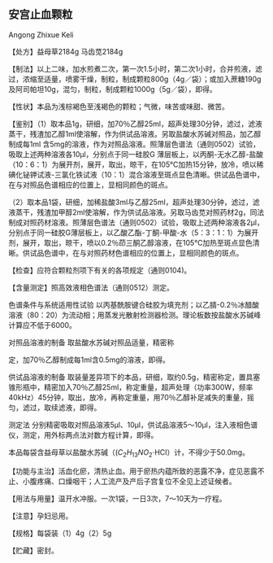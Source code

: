 ## 安宫止血颗粒

Angong Zhixue Keli

【处方】益母草2184g 马齿苋2184g

【制法】以上二味，加水煎煮二次，第一次1.5小时，第二次1小时，合并煎液，滤过，浓缩至适量，喷雾干燥，制粒，制成颗粒800g（4g／袋）；或加入蔗糖190g及阿司帕坦10g，混匀，制粒，制成颗粒1000g（5g／袋），即得。

【性状】本品为浅棕褐色至浅褐色的颗粒；气微，味苦或味甜、微苦。

【鉴别】（1）取本品1g，研细，加70％乙醇25ml，超声处理30分钟，滤过，滤液蒸干，残渣加乙醇1ml使溶解，作为供试品溶液。另取盐酸水苏碱对照品，加乙醇制成每1ml 含5mg的溶液，作为对照品溶液。照薄层色谱法（通则0502）试验，吸取上述两种溶液各10μl，分别点于同一硅胶G 薄层板上，以丙酮-无水乙醇-盐酸（10：6：1）为展开剂，展开，取出，晾干，在105℃加热15分钟，放冷，喷以稀碘化铋钾试液-三氯化铁试液（10：1）混合溶液至斑点显色清晰。供试品色谱中，在与对照品色谱相应的位置上，显相同颜色的斑点。

（2）取本品1袋，研细，加稀盐酸3ml与乙醇25ml，超声处理30分钟，滤过，滤液蒸干，残渣加甲醇2ml使溶解，作为供试品溶液。另取马齿苋对照药材2g，同法制成对照药材溶液。照薄层色谱法（通则0502）试验，吸取上述两种溶液各2μl，分别点于同一硅胶G薄层板上，以乙酸乙酯-丁酮-甲酸-水（5：3：1：1）为展开剂，展开，取出，晾干，喷以0.2％茚三酮乙醇溶液，在105℃加热至斑点显色清晰。供试品色谱中，在与对照药材色谱相应的位置上，显相同颜色的斑点。

【检查】应符合颗粒剂项下有关的各项规定（通则0104)。

【含量测定】照高效液相色谱法（通则0512）测定。

色谱条件与系统适用性试验 以丙基酰胺键合硅胶为填充剂；以乙腈-0.2％冰醋酸溶液（80：20）为流动相；用蒸发光散射检测器检测。理论板数按盐酸水苏碱峰计算应不低于6000。

对照品溶液的制备 取盐酸水苏碱对照品适量，精密称

定，加70％乙醇制成每1ml含0.5mg的溶液，即得。

供试品溶液的制备 取装量差异项下的本品，研细，取约0.5g，精密称定，置具塞锥形瓶中，精密加入70％乙醇25ml，称定重量，超声处理（功率300W，频率40kHz）45分钟，取出，放冷，再称定重量，用70％乙醇补足减失的重量，摇匀，滤过，取续滤液，即得。

测定法 分别精密吸取对照品溶液5μl、10μl，供试品溶液5～10μl，注入液相色谱仪，测定，用外标两点法对数方程计算，即得。

本品每袋含益母草以盐酸水苏碱（$( C _ { 2 } H _ { 1 3 } N O _ { 2 } \cdot$HCI）计，不得少于50.0mg。

【功能与主治】活血化瘀，清热止血。用于瘀热内蕴所致的恶露不净，症见恶露不止、小腹疼痛、口燥咽干；人工流产及产后子宫复位不全见上述证候者。

【用法与用量】温开水冲服。一次1袋，一日3次，7～10天为一疗程。

【注意】孕妇忌用。

【规格】每袋装（1）4g（2）5g

【贮藏】密封。